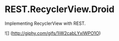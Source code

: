 # REST.RecyclerView.Droid

Implementing RecyclerView with REST.

![] (http://giphy.com/gifs/1iW2cabLYxIWPO1O)
